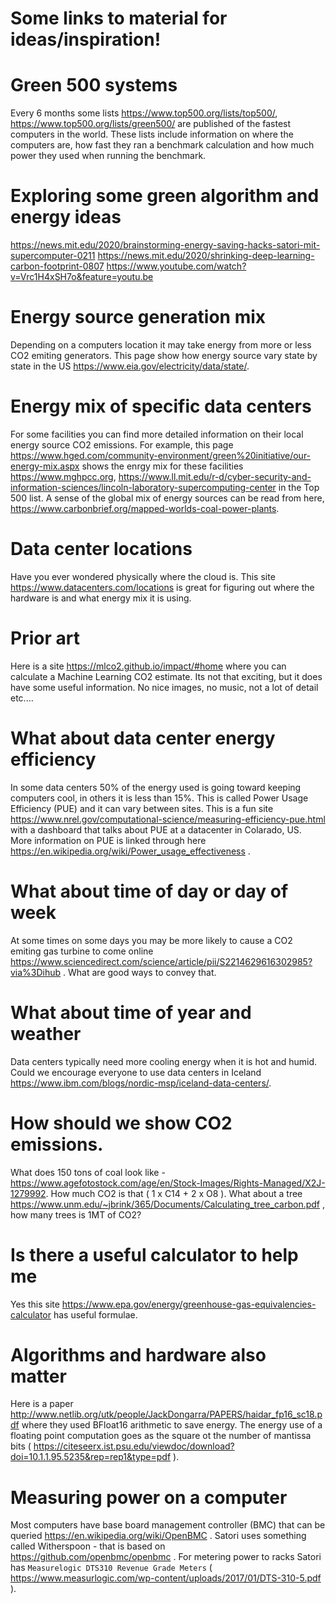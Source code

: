 # Some links to material for ideas/inspiration!

# Green 500 systems
Every 6 months some lists 
https://www.top500.org/lists/top500/, https://www.top500.org/lists/green500/ are published of the fastest computers in the world. 
These lists include information on where the computers are, how fast they ran a benchmark calculation and how much power
they used when running the benchmark.

# Exploring some green algorithm and energy ideas
https://news.mit.edu/2020/brainstorming-energy-saving-hacks-satori-mit-supercomputer-0211
https://news.mit.edu/2020/shrinking-deep-learning-carbon-footprint-0807
https://www.youtube.com/watch?v=Vrc1H4xSH7o&feature=youtu.be

# Energy source generation mix
Depending on a computers location it may take energy from more or less CO2 emiting generators. 
This page show how energy source vary state by state in the US https://www.eia.gov/electricity/data/state/.

# Energy mix of specific data centers
For some facilities you can find more detailed information on their local energy source CO2 emissions. For example, this
page https://www.hged.com/community-environment/green%20initiative/our-energy-mix.aspx shows the enrgy mix for these
facilities https://www.mghpcc.org, https://www.ll.mit.edu/r-d/cyber-security-and-information-sciences/lincoln-laboratory-supercomputing-center
in the Top 500 list. A sense of the global mix of energy sources can be read from here, https://www.carbonbrief.org/mapped-worlds-coal-power-plants. 


# Data center locations
Have you ever wondered physically where the cloud is. This site https://www.datacenters.com/locations is great for figuring out where the hardware is and what energy mix 
it is using. 

# Prior art
Here is a site https://mlco2.github.io/impact/#home where you can calculate a Machine Learning CO2 estimate. Its not that exciting, but it does have some useful information. No nice images, no music, not a lot of detail etc.... 

# What about data center energy efficiency
In some data centers 50% of the energy used is going toward keeping computers cool, in others it is less than 15%. This is called Power Usage Efficiency (PUE) and it can vary between sites. This is a fun site https://www.nrel.gov/computational-science/measuring-efficiency-pue.html with a dashboard that talks about PUE at a datacenter in Colarado, US. More information on PUE is linked through here https://en.wikipedia.org/wiki/Power_usage_effectiveness .

# What about time of day or day of week
At some times on some days you may be more likely to cause a CO2 emiting gas turbine to come online https://www.sciencedirect.com/science/article/pii/S2214629616302985?via%3Dihub . What are good ways to convey that. 

# What about time of year and weather
Data centers typically need more cooling energy when it is hot and humid. Could we encourage everyone to use data centers
in Iceland https://www.ibm.com/blogs/nordic-msp/iceland-data-centers/. 


# How should we show CO2 emissions.
What does 150 tons of coal look like - https://www.agefotostock.com/age/en/Stock-Images/Rights-Managed/X2J-1279992. How much CO2 is that ( 1 x C14 + 2 x O8 ).
What about a tree https://www.unm.edu/~jbrink/365/Documents/Calculating_tree_carbon.pdf , how many trees is 1MT of CO2? 

# Is there a useful calculator to help me
Yes this site https://www.epa.gov/energy/greenhouse-gas-equivalencies-calculator has useful formulae. 

# Algorithms and hardware also matter
Here is a paper http://www.netlib.org/utk/people/JackDongarra/PAPERS/haidar_fp16_sc18.pdf where they used BFloat16 arithmetic to save energy.
The energy use of a floating point computation goes as the square ot the number of mantissa bits ( https://citeseerx.ist.psu.edu/viewdoc/download?doi=10.1.1.95.5235&rep=rep1&type=pdf ). 

# Measuring power on a computer
Most computers have base board management controller (BMC) that can be queried https://en.wikipedia.org/wiki/OpenBMC .
Satori uses something called Witherspoon - that is based on https://github.com/openbmc/openbmc .
For metering power to racks Satori has ```Measurelogic DTS310 Revenue Grade Meters``` ( https://www.measurlogic.com/wp-content/uploads/2017/01/DTS-310-5.pdf ).

